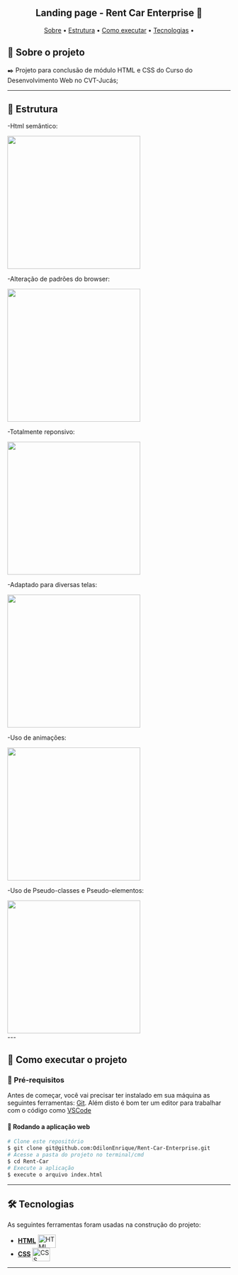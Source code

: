 <h2 align="center"> 
	Landing page - Rent Car Enterprise 🚗
</h2>

<p align="center">
 <a href="#-sobre-o-projeto">Sobre</a> •
 <a href="#-estrutura">Estrutura</a> • 
 <a href="#-como-executar-o-projeto">Como executar</a> • 
 <a href="#-tecnologias">Tecnologias</a> •  
</p> 

## 📝 Sobre o projeto

✒️ Projeto para conclusão de módulo HTML e CSS do Curso do Desenvolvimento Web no CVT-Jucás;

---

## 🎨 Estrutura

<div>
 <p>-Html semântico:</p>
 <img src="https://github.com/OdilonEnrique/Rent-Car-Enterprise/assets/132598847/eab4c7ee-dd25-4026-b6f1-108d6f25575f" width="300">
 <p>-Alteração de padrões do browser:</p>
 <img src="https://github.com/CiceroEduardo24/Rent-Car-Enterprise/assets/132598847/acaaa5d7-dd77-4ad4-a933-f3dae8af3064"  width="300">
 <p>-Totalmente reponsivo:</p>
 <img src="https://github.com/CiceroEduardo24/Rent-Car-Enterprise/assets/132598847/c438f43c-c43c-4c01-a50e-491377488cb2"  width="300">
 <p>-Adaptado para diversas telas:</p>
 <img src="https://github.com/CiceroEduardo24/Rent-Car-Enterprise/assets/132598847/0972fa51-d9fc-44fc-b3f7-e0ca2f593476"  width="300"> 
 <p>-Uso de animações:</p>
 <img src="https://github.com/CiceroEduardo24/Rent-Car-Enterprise/assets/132598847/1795dc09-94cf-4b27-8601-efe0969b1cf1"  width="300">
 <p>-Uso de Pseudo-classes e Pseudo-elementos:</p>
 <img src="https://github.com/CiceroEduardo24/Rent-Car-Enterprise/assets/132598847/bd19715b-cd0d-4a93-84f2-e74a70674798" width="300">
</div>
---

## 📌 Como executar o projeto

### 🔗 Pré-requisitos

Antes de começar, você vai precisar ter instalado em sua máquina as seguintes ferramentas:
[Git](https://git-scm.com). Além disto é bom ter um editor para trabalhar com o código como [VSCode](https://code.visualstudio.com/)

#### 🧭 Rodando a aplicação web

```bash
# Clone este repositório
$ git clone git@github.com:OdilonEnrique/Rent-Car-Enterprise.git
# Acesse a pasta do projeto no terminal/cmd
$ cd Rent-Car
# Execute a aplicação
$ execute o arquivo index.html
```
---

## 🛠 Tecnologias

As seguintes ferramentas foram usadas na construção do projeto:
- **[HTML](https://html.com/)**
    <img align="center" alt="HTML" height="30" width="40" src="https://cdn.jsdelivr.net/gh/devicons/devicon/icons/html5/html5-original.svg">
-   **[CSS](https://www.w3.org/Style/CSS/Overview.en.html)**
      <img align="center" alt="CSS" height="30" width="40" src="https://cdn.jsdelivr.net/gh/devicons/devicon/icons/css3/css3-original.svg">
---
